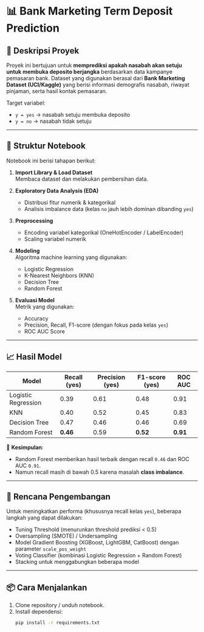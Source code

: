 # 📊 Bank Marketing Term Deposit Prediction

## 📌 Deskripsi Proyek
Proyek ini bertujuan untuk **memprediksi apakah nasabah akan setuju untuk membuka deposito berjangka** berdasarkan data kampanye pemasaran bank. Dataset yang digunakan berasal dari **Bank Marketing Dataset (UCI/Kaggle)** yang berisi informasi demografis nasabah, riwayat pinjaman, serta hasil kontak pemasaran.

Target variabel:  
- `y = yes` → nasabah setuju membuka deposito  
- `y = no` → nasabah tidak setuju  

---

## 📂 Struktur Notebook
Notebook ini berisi tahapan berikut:
1. **Import Library & Load Dataset**  
   Membaca dataset dan melakukan pembersihan data.  

2. **Exploratory Data Analysis (EDA)**  
   - Distribusi fitur numerik & kategorikal  
   - Analisis imbalance data (kelas `no` jauh lebih dominan dibanding `yes`)  

3. **Preprocessing**  
   - Encoding variabel kategorikal (OneHotEncoder / LabelEncoder)  
   - Scaling variabel numerik  

4. **Modeling**  
   Algoritma machine learning yang digunakan:
   - Logistic Regression  
   - K-Nearest Neighbors (KNN)  
   - Decision Tree  
   - Random Forest  

5. **Evaluasi Model**  
   Metrik yang digunakan:  
   - Accuracy  
   - Precision, Recall, F1-score (dengan fokus pada kelas `yes`)  
   - ROC AUC Score  

---

## 📈 Hasil Model
| Model               | Recall (yes) | Precision (yes) | F1-score (yes) | ROC AUC |
|---------------------|--------------|-----------------|----------------|---------|
| Logistic Regression | 0.39         | 0.61            | 0.48           | 0.91    |
| KNN                 | 0.40         | 0.52            | 0.45           | 0.83    |
| Decision Tree       | 0.47         | 0.46            | 0.46           | 0.69    |
| Random Forest       | **0.46**     | 0.59            | **0.52**       | **0.91** |

📌 **Kesimpulan**:  
- Random Forest memberikan hasil terbaik dengan recall `0.46` dan ROC AUC `0.91`.  
- Namun recall masih di bawah 0.5 karena masalah **class imbalance**.  

---

## 🚀 Rencana Pengembangan
Untuk meningkatkan performa (khususnya recall kelas `yes`), beberapa langkah yang dapat dilakukan:
- Tuning Threshold (menurunkan threshold prediksi < 0.5)  
- Oversampling (SMOTE) / Undersampling  
- Model Gradient Boosting (XGBoost, LightGBM, CatBoost) dengan parameter `scale_pos_weight`  
- Voting Classifier (kombinasi Logistic Regression + Random Forest)  
- Stacking untuk menggabungkan beberapa model  

---

## 📦 Cara Menjalankan
1. Clone repository / unduh notebook.  
2. Install dependensi:  
   ```bash
   pip install -r requirements.txt
